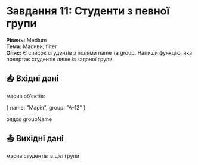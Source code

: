 # Завдання 11: Студенти з певної групи

**Рівень:** Medium  
**Тема:** Масиви, filter  
**Опис:**
Є список студентів з полями name та group.
Напиши функцію, яка повертає студентів лише із заданої групи.

## 📥 Вхідні дані

масив об’єктів:

{ name: "Марія", group: "A-12" }

рядок groupName

## 📤 Вихідні дані

масив студентів із цієї групи